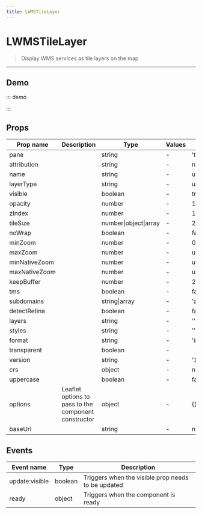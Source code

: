```yaml
---
title: LWMSTileLayer
---
```


# LWMSTileLayer

> Display WMS services as tile layers on the map

---

## Demo

::: demo
<template>
<l-map style="height: 350px" :zoom="zoom" :center="center">
<l-tile-layer :url="baseLayer.url" :attribution="baseLayer.attribution"></l-tile-layer>
<l-wms-tile-layer
            :key="wmsLayer.name"
            :base-url="wmsLayer.url"
            :layers="wmsLayer.layers"
            :visible="wmsLayer.visible"
            :name="wmsLayer.name"
            :attribution="wmsLayer.attribution"
            :transparent="true"
            format="image/png"
            layer-type="base">
</l-wms-tile-layer>
</l-map>
</template>

<script>
import {LMap, LTileLayer, LWMSTileLayer } from 'vue2-leaflet';

export default {
  components: {
    LMap,
    LTileLayer,
    'l-wms-tile-layer': LWMSTileLayer
  },
  data () {
    return {
      zoom: 4,
      center: [39.833333, -98.583333],
      baseLayer: {
        url: 'https://{s}.tile.openstreetmap.org/{z}/{x}/{y}.png',
        attribution:
          '&copy; <a target="_blank" href="http://osm.org/copyright">OpenStreetMap</a> contributors',
      },
      wmsLayer: {
        url: 'http://mesonet.agron.iastate.edu/cgi-bin/wms/nexrad/n0r.cgi',
        name: 'Weather Data',
        visible: true,
        format: 'image/png',
        layers: 'nexrad-n0r-900913',
        transparent: true,
        attribution: 'Weather data &copy; 2012 <a href="https://mesonet.agron.iastate.edu/docs/nexrad_mosaic/">IEM Nexrad</a>',
      }
    };
  }
}
</script>

:::

## Props

| Prop name     | Description                                          | Type                  | Values | Default      |
| ------------- | ---------------------------------------------------- | --------------------- | ------ | ------------ |
| pane          |                                                      | string                | -      | 'tilePane'   |
| attribution   |                                                      | string                | -      | null         |
| name          |                                                      | string                | -      | undefined    |
| layerType     |                                                      | string                | -      | undefined    |
| visible       |                                                      | boolean               | -      | true         |
| opacity       |                                                      | number                | -      | 1.0          |
| zIndex        |                                                      | number                | -      | 1            |
| tileSize      |                                                      | number\|object\|array | -      | 256          |
| noWrap        |                                                      | boolean               | -      | false        |
| minZoom       |                                                      | number                | -      | 0            |
| maxZoom       |                                                      | number                | -      | undefined    |
| minNativeZoom |                                                      | number                | -      | undefined    |
| maxNativeZoom |                                                      | number                | -      | undefined    |
| keepBuffer    |                                                      | number                | -      | 2            |
| tms           |                                                      | boolean               | -      | false        |
| subdomains    |                                                      | string\|array         | -      | 'abc'        |
| detectRetina  |                                                      | boolean               | -      | false        |
| layers        |                                                      | string                | -      | ''           |
| styles        |                                                      | string                | -      | ''           |
| format        |                                                      | string                | -      | 'image/jpeg' |
| transparent   |                                                      | boolean               | -      |              |
| version       |                                                      | string                | -      | '1.1.1'      |
| crs           |                                                      | object                | -      | null         |
| uppercase     |                                                      | boolean               | -      | false        |
| options       | Leaflet options to pass to the component constructor | object                | -      | {}           |
| baseUrl       |                                                      | string                | -      | null         |

## Events

| Event name     | Type    | Description                                        |
| -------------- | ------- | -------------------------------------------------- |
| update:visible | boolean | Triggers when the visible prop needs to be updated |
| ready          | object  | Triggers when the component is ready               |
